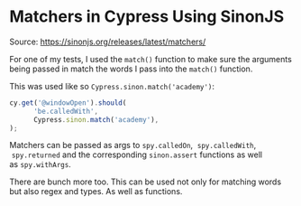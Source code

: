 # Matchers in Cypress Using SinonJS

Source: https://sinonjs.org/releases/latest/matchers/

For one of my tests, I used the `match()` function to make sure the arguments being passed in match the words I pass into the `match()` function.

This was used like so `Cypress.sinon.match('academy')`:

```javascript
cy.get('@windowOpen').should(
      'be.calledWith',
      Cypress.sinon.match('academy'),
);
```

Matchers can be passed as args to `spy.calledOn`,  `spy.calledWith`,  `spy.returned` and the corresponding `sinon.assert` functions as well as `spy.withArgs`.

There are bunch more too. This can be used not only for matching words but also regex and types. As well as functions.